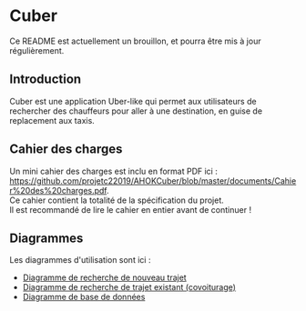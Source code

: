 # Cuber

Ce README est actuellement un brouillon, et pourra être mis à jour régulièrement.
## Introduction
Cuber est une application Uber-like qui permet aux utilisateurs de rechercher des chauffeurs pour aller à une destination, en guise de replacement aux taxis.

## Cahier des charges
Un mini cahier des charges est inclu en format PDF ici : https://github.com/projetc22019/AHOKCuber/blob/master/documents/Cahier%20des%20charges.pdf.  
Ce cahier contient la totalité de la spécification du projet.    
Il est recommandé de lire le cahier en entier avant de continuer !  

## Diagrammes
Les diagrammes d'utilisation sont ici : 
* [Diagramme de recherche de nouveau trajet](https://github.com/projetc22019/AHOKCuber/blob/master/documents/diagramme%20de%20recherche%20-%20nouveau%20trajet.png)
* [Diagramme de recherche de trajet existant (covoiturage)](https://github.com/projetc22019/AHOKCuber/blob/master/documents/diagramme%20de%20recherche%20-%20partage%20de%20trajet.png)
* [Diagramme de base de données](https://github.com/projetc22019/AHOKCuber/blob/master/documents/database.png)
